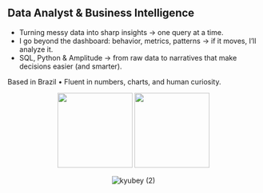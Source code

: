## Data Analyst & Business Intelligence

- Turning messy data into sharp insights → one query at a time.  
- I go beyond the dashboard: behavior, metrics, patterns → if it moves, I’ll analyze it.  
- SQL, Python & Amplitude → from raw data to narratives that make decisions easier (and smarter).

Based in Brazil • Fluent in numbers, charts, and human curiosity.
<div align="center">

<img height="150em" src="https://github-readme-stats.vercel.app/api/top-langs/?username=beatrizgnascimento&layout=compact&langs_count=7&theme=dracula"/>
<img height="150em" src="https://github-readme-stats.vercel.app/api?username=beatrizgnascimento&show_icons=true&theme=dracula&include_all_commits=true&count_private=true"/>

![kyubey (2)](https://github.com/beatrizgnascimento/beatrizgnascimento/assets/131934165/56b4d88e-82b9-4e01-92ec-577911db5ae4)
</div>

